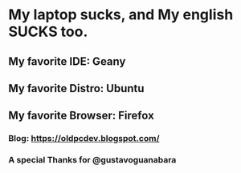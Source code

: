 # My laptop sucks, and My english SUCKS too.

## My favorite IDE: Geany

## My favorite Distro: Ubuntu

## My favorite Browser: Firefox

### Blog: https://oldpcdev.blogspot.com/

### A special Thanks for @gustavoguanabara

<!---
oldpcdev/oldpcdev is a ✨ special ✨ repository because its `README.md` (this file) appears on your GitHub profile.
You can click the Preview link to take a look at your changes.
--->

